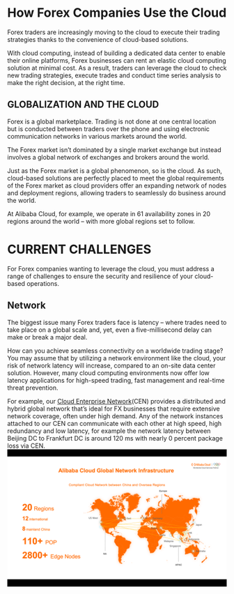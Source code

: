 # How Forex Companies Use the Cloud

Forex traders are increasingly moving to the cloud to execute their trading strategies thanks to the convenience of cloud-based solutions.

With cloud computing, instead of building a dedicated data center to enable their online platforms, Forex businesses can rent an elastic cloud computing solution at minimal cost.
As a result, traders can leverage the cloud to check new trading strategies, execute trades and conduct time series analysis to make the right decision, at the right time.

## GLOBALIZATION AND THE CLOUD

Forex is a global marketplace. Trading is not done at one central location but is conducted between traders over the phone and using electronic communication networks in various markets around the world.

The Forex market isn’t dominated by a single market exchange but instead involves a global network of exchanges and brokers around the world.

Just as the Forex market is a global phenomenon, so is the cloud. As such, cloud-based solutions are perfectly placed to meet the global requirements of the Forex market as cloud providers offer an expanding network of nodes and deployment regions, allowing traders to seamlessly do business around the world.

At Alibaba Cloud, for example, we operate in 61 availability zones in 20 regions around the world – with more global regions set to follow.



# CURRENT CHALLENGES

For Forex companies wanting to leverage the cloud, you must address a range of challenges to ensure the security and resilience of your cloud-based operations.

## Network
The biggest issue many Forex traders face is latency – where trades need to take place on a global scale and, yet, even a five-millisecond delay can make or break a major deal.

How can you achieve seamless connectivity on a worldwide trading stage? You may assume that by utilizing a network environment like the cloud, your risk of network latency will increase, compared to an on-site data center solution. However, many cloud computing environments now offer low latency applications for high-speed trading, fast management and real-time threat prevention.


 For example, our  [Cloud Enterprise Network](https://www.alibabacloud.com/product/cen)(CEN) provides a distributed and hybrid global network that’s ideal for FX businesses that require extensive network coverage, often under high demand. Any of the network instances attached to our CEN can communicate with each other at high speed, high redundancy and low latency, for example the network latency between Beijing DC to Frankfurt DC is around 120 ms with nearly 0 percent package loss via CEN.
![Alibaba Cloud Network Infrastracture](img/infra.png)
 
